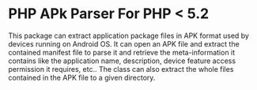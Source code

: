 # PHP APk Parser For PHP < 5.2

This package can extract application package files in APK format used by devices running on Android OS.
It can open an APK file and extract the contained manifest file to parse it and retrieve the meta-information it contains like the application name, description, device feature access permission it requires, etc..
The class can also extract the whole files contained in the APK file to a given directory.

